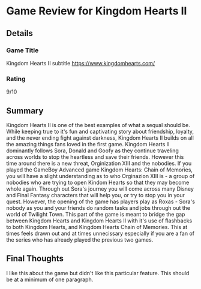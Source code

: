# Game Review for Kingdom Hearts II

## Details

### Game Title
Kingdom Hearts II
subtitle
https://www.kingdomhearts.com/

### Rating
9/10

## Summary
  Kingdom Hearts II is one of the best examples of what a sequal should be. While keeping true to it's fun and captivating story about friendship, loyalty, and the never ending fight against darkness, Kingdom Hearts II builds on all the amazing things fans loved in the first game.
  Kingdom Hearts II dominantly follows Sora, Donald and Goofy as they continue traveling across worlds to stop the heartless and save their friends. However this time around there is a new threat, Orginization XIII and the nobodies. If you played the GameBoy Advanced game Kingdom Hearts: Chain of Memories, you will have a slight understanding as to who Orginazion XIII is - a group of nobodies who are trying to open Kindom Hearts so that they may become whole again. Through out Sora's journey you will come across many Disney and Final Fantasy characters that will help you, or try to stop you in your quest. 
  However, the opening of the game has players play as Roxas - Sora's nobody as you and your friends do random tasks and jobs through out the world of Twilight Town. This part of the game is meant to bridge the gap between Kingdom Hearts and Kingdom Hearts II with it's use of flashbacks to both Kingdom Hearts, and Kingdom Hearts Chain of Memories. This at times feels drawn out and at times unnecissary especially if you are a fan of the series who has already played the previous two games. 


## Final Thoughts
I like this about the game but didn't like this particular feature. This should be at a minimum of one paragraph.
